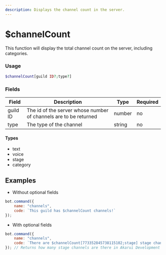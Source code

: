 ```yaml
---
description: Displays the channel count in the server.
---
```


# $channelCount

This function will display the total channel count on the server, including categories.

### Usage

```php
$channelCount[guild ID?;type?]
```

### Fields

| Field    | Description                                                      | Type   | Required |
| -------- | ---------------------------------------------------------------- | ------ | -------- |
| guild ID | The id of the server whose number of channels are to be returned | number | no       |
| type     | The type of the channel                                          | string | no       |

#### Types

* text
* voice
* stage
* category

## Examples

* Without optional fields

```javascript
bot.command({
    name: "channels",
    code: `This guild has $channelCount channels!`
});
```

* With optional fields

```javascript
bot.command({
    name: "channels",
    code: `There are $channelCount[773352845738115102;stage] stage channels in Akarui Development server.`
}); // Returns how many stage channels are there in Akarui Development server
```
